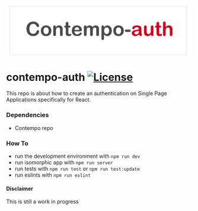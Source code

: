 ![logo contempo](https://github.com/therealedsheenan/contempo-auth/blob/master/contempo-auth.png)

# contempo-auth [![License](http://img.shields.io/badge/License-MIT-blue.svg)](http://opensource.org/licenses/MIT)
This repo is about how to create an authentication on
Single Page Applications specifically for React.

### Dependencies
- Contempo repo

### How To
- run the development environment with `npm run dev`
- run isomorphic app with `npm run server`
- run tests with `npm run test` or `npm run test:update`
- run eslints with `npm run eslint`

#### Disclaimer
This is still a work in progress

